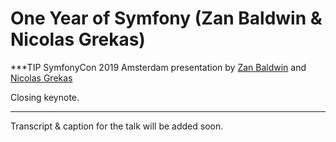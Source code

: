 # One Year of Symfony (Zan Baldwin & Nicolas Grekas)

***TIP
SymfonyCon 2019 Amsterdam presentation by [Zan Baldwin](https://connect.symfony.com/api/alternates/0e1d7cdf-904b-4c77-8f72-bb95fe7726d1)
and [Nicolas Grekas](https://connect.symfony.com/api/alternates/072fe4aa-78a1-45c7-b802-34eb632562ef)

Closing keynote.
***

Transcript & caption for the talk will be added soon.
